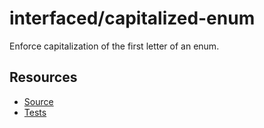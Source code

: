 # interfaced/capitalized-enum

Enforce capitalization of the first letter of an enum.

## Resources

* [Source](../../lib/rules/capitalized-enum.js)
* [Tests](../../test/eslint/rules/capitalized-enum.js)
